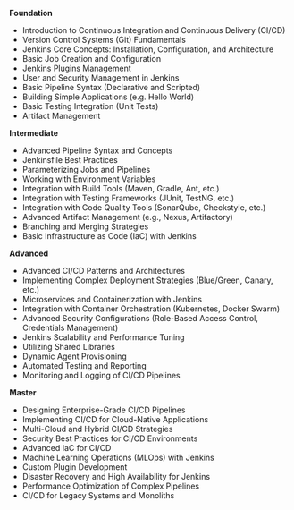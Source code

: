 **Foundation**

*   Introduction to Continuous Integration and Continuous Delivery (CI/CD)
*   Version Control Systems (Git) Fundamentals
*   Jenkins Core Concepts: Installation, Configuration, and Architecture
*   Basic Job Creation and Configuration
*   Jenkins Plugins Management
*   User and Security Management in Jenkins
*   Basic Pipeline Syntax (Declarative and Scripted)
*   Building Simple Applications (e.g. Hello World)
*   Basic Testing Integration (Unit Tests)
*   Artifact Management

**Intermediate**

*   Advanced Pipeline Syntax and Concepts
*   Jenkinsfile Best Practices
*   Parameterizing Jobs and Pipelines
*   Working with Environment Variables
*   Integration with Build Tools (Maven, Gradle, Ant, etc.)
*   Integration with Testing Frameworks (JUnit, TestNG, etc.)
*   Integration with Code Quality Tools (SonarQube, Checkstyle, etc.)
*   Advanced Artifact Management (e.g., Nexus, Artifactory)
*   Branching and Merging Strategies
*   Basic Infrastructure as Code (IaC) with Jenkins

**Advanced**

*   Advanced CI/CD Patterns and Architectures
*   Implementing Complex Deployment Strategies (Blue/Green, Canary, etc.)
*   Microservices and Containerization with Jenkins
*   Integration with Container Orchestration (Kubernetes, Docker Swarm)
*   Advanced Security Configurations (Role-Based Access Control, Credentials Management)
*   Jenkins Scalability and Performance Tuning
*   Utilizing Shared Libraries
*   Dynamic Agent Provisioning
*   Automated Testing and Reporting
*   Monitoring and Logging of CI/CD Pipelines

**Master**

*   Designing Enterprise-Grade CI/CD Pipelines
*   Implementing CI/CD for Cloud-Native Applications
*   Multi-Cloud and Hybrid CI/CD Strategies
*   Security Best Practices for CI/CD Environments
*   Advanced IaC for CI/CD
*   Machine Learning Operations (MLOps) with Jenkins
*   Custom Plugin Development
*   Disaster Recovery and High Availability for Jenkins
*   Performance Optimization of Complex Pipelines
*   CI/CD for Legacy Systems and Monoliths

